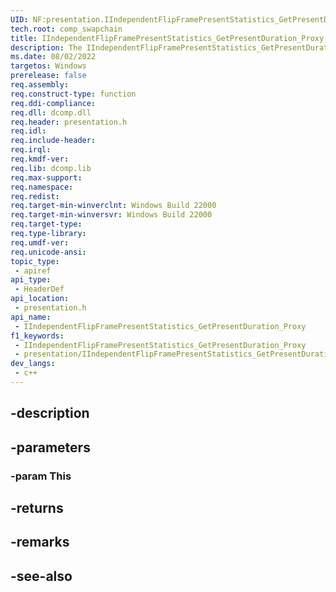 ```yaml
---
UID: NF:presentation.IIndependentFlipFramePresentStatistics_GetPresentDuration_Proxy
tech.root: comp_swapchain
title: IIndependentFlipFramePresentStatistics_GetPresentDuration_Proxy
description: The IIndependentFlipFramePresentStatistics_GetPresentDuration_Proxy function gets the actual amount of time the present was displayed.
ms.date: 08/02/2022
targetos: Windows
prerelease: false
req.assembly: 
req.construct-type: function
req.ddi-compliance: 
req.dll: dcomp.dll
req.header: presentation.h
req.idl: 
req.include-header: 
req.irql: 
req.kmdf-ver: 
req.lib: dcomp.lib
req.max-support: 
req.namespace: 
req.redist: 
req.target-min-winverclnt: Windows Build 22000
req.target-min-winversvr: Windows Build 22000
req.target-type: 
req.type-library: 
req.umdf-ver: 
req.unicode-ansi: 
topic_type:
 - apiref
api_type:
 - HeaderDef
api_location:
 - presentation.h
api_name:
 - IIndependentFlipFramePresentStatistics_GetPresentDuration_Proxy
f1_keywords:
 - IIndependentFlipFramePresentStatistics_GetPresentDuration_Proxy
 - presentation/IIndependentFlipFramePresentStatistics_GetPresentDuration_Proxy
dev_langs:
 - c++
---
```


## -description

## -parameters

### -param This

## -returns

## -remarks

## -see-also

